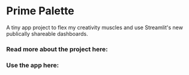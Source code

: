 # Prime Palette

A tiny app project to flex my creativity muscles and use Streamlit's new publically shareable dashboards. 

### Read more about the project here:
### Use the app here: 

